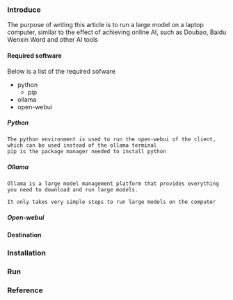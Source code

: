 ### Introduce
The purpose of writing this article is to run a large model on a laptop computer, similar to the effect of achieving online AI, such as Doubao, Baidu Wenxin Word and other AI tools

#### Required software

Below is a list of the required sofware
- python
  - pip
- ollama
- open-webui

##### Python

    The python environment is used to run the open-webui of the client, which can be used instead of the ollama terminal
    pip is the package manager needed to install python

##### Ollama

    Ollama is a large model management platform that provides everything you need to download and run large models.
  
    It only takes very simple steps to run large models on the computer

##### Open-webui

#### Destination

### Installation


### Run



### Reference
